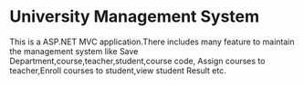 # University Management System

This is a ASP.NET MVC application.There includes many feature to maintain 
the management system like Save Department,course,teacher,student,course code,
Assign courses to teacher,Enroll courses to student,view student Result etc.

